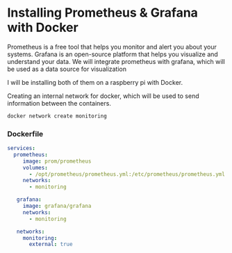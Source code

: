# Installing Prometheus & Grafana with Docker
Prometheus is a free tool that helps you monitor and alert you about your systems.
Grafana is an open-source platform that helps you visualize and understand your data. 
We will integrate prometheus with grafana, which will be used as a data source for visualization

I will be installing both of them on a raspberry pi with Docker.

Creating an internal network for docker, which will be used to send information between the containers.

```sh
docker network create monitoring
```

### Dockerfile

```yaml
services:
  prometheus:
     image: prom/prometheus
     volumes:
       - /opt/prometheus/prometheus.yml:/etc/prometheus/prometheus.yml
     networks:
       - monitoring

   grafana:
     image: grafana/grafana
     networks:
       - monitoring

   networks:
     monitoring:
       external: true
```